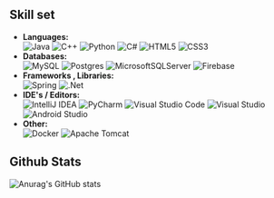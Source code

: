 <!--
**siatrasapost/siatrasapost** is a ✨ _special_ ✨ repository because its `README.md` (this file) appears on your GitHub profile.

Here are some ideas to get you started:

- 🔭 I’m currently working on ...
- 🌱 I’m currently learning ...
- 👯 I’m looking to collaborate on ...
- 🤔 I’m looking for help with ...
- 💬 Ask me about ...
- 📫 How to reach me: ...
- 😄 Pronouns: ...
- ⚡ Fun fact: ...
-->

## Skill set
  * **Languages:** <br /> ![Java](https://img.shields.io/badge/java-%23ED8B00.svg?style=for-the-badge&logo=java&logoColor=white) ![C++](https://img.shields.io/badge/c++-%2300599C.svg?style=for-the-badge&logo=c%2B%2B&logoColor=white) ![Python](https://img.shields.io/badge/python-3670A0?style=for-the-badge&logo=python&logoColor=ffdd54) ![C#](https://img.shields.io/badge/c%23-%23239120.svg?style=for-the-badge&logo=c-sharp&logoColor=white)  ![HTML5](https://img.shields.io/badge/html5-%23E34F26.svg?style=for-the-badge&logo=html5&logoColor=white) ![CSS3](https://img.shields.io/badge/css3-%231572B6.svg?style=for-the-badge&logo=css3&logoColor=white)
  * **Databases:** <br /> ![MySQL](https://img.shields.io/badge/mysql-%2300f.svg?style=for-the-badge&logo=mysql&logoColor=white) ![Postgres](https://img.shields.io/badge/postgresql-%23316192.svg?style=for-the-badge&logo=postgresql&logoColor=white) ![MicrosoftSQLServer](https://img.shields.io/badge/Microsoft%20SQL%20Server-CC2927?style=for-the-badge&logo=microsoft%20sql%20server&logoColor=white) ![Firebase](https://img.shields.io/badge/Firebase-039BE5?style=for-the-badge&logo=Firebase&logoColor=white)
  * **Frameworks , Libraries:** <br /> ![Spring](https://img.shields.io/badge/spring-%236DB33F.svg?style=for-the-badge&logo=spring&logoColor=white) 	![.Net](https://img.shields.io/badge/.NET-5C2D91?style=for-the-badge&logo=.net&logoColor=white)
  * **IDE's / Editors:**  <br /> ![IntelliJ IDEA](https://img.shields.io/badge/IntelliJ%20IDEA-000000.svg?style=for-the-badge&logo=intellij-idea&logoColor=white) ![PyCharm](https://img.shields.io/badge/pycharm-143?style=for-the-badge&logo=pycharm&logoColor=black&color=black&labelColor=green) ![Visual Studio Code](https://img.shields.io/badge/Visual%20Studio%20Code-0078d7.svg?style=for-the-badge&logo=visual-studio-code&logoColor=white) ![Visual Studio](https://img.shields.io/badge/Visual%20Studio-5C2D91.svg?style=for-the-badge&logo=visual-studio&logoColor=white) ![Android Studio](https://img.shields.io/badge/Android%20Studio-3DDC84.svg?style=for-the-badge&logo=android-studio&logoColor=white)
  * **Other:** <br /> ![Docker](https://img.shields.io/badge/docker-%230db7ed.svg?style=for-the-badge&logo=docker&logoColor=white) ![Apache Tomcat](https://img.shields.io/badge/apache%20tomcat-%23F8DC75.svg?style=for-the-badge&logo=apache-tomcat&logoColor=black) 

## Github Stats
![Anurag's GitHub stats](https://github-readme-stats.vercel.app/api?username=siatrasapost&show_icons=true&theme=dark&hide=prs,issues)  <br />
